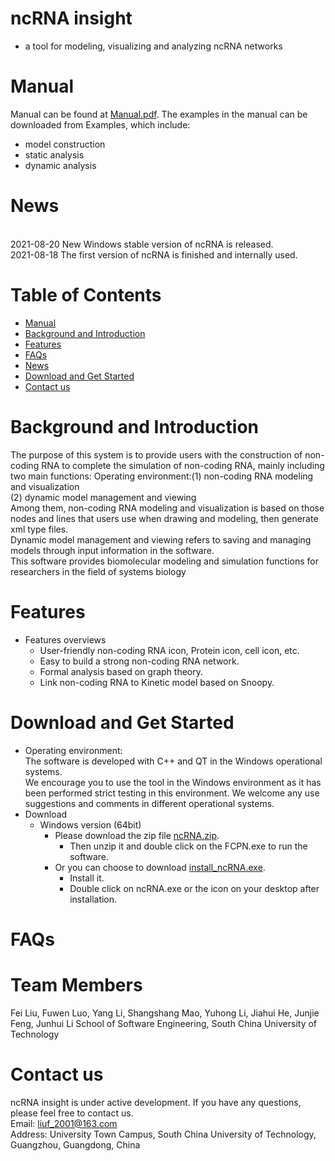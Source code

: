 # ncRNA insight 
- a tool for modeling, visualizing and analyzing ncRNA networks
# Manual       
Manual can be found at [Manual.pdf](https://github.com/liufei2016/ncRNA/blob/master/Manual.pdf). The examples in the manual can be downloaded from Examples, which include:
- model construction
- static analysis
- dynamic analysis
# News
<br>2021-08-20 New Windows stable version of ncRNA is released.
<br>2021-08-18 The first version of ncRNA is finished and internally used.
# Table of Contents
- [Manual](#manual)
- [Background and Introduction](#background-and-introduction)
- [Features](#features)
- [FAQs](#faqs)
- [News](#news)
- [Download and Get Started](#download-and-get-started)
- [Contact us](#contact-us)
# Background and Introduction
The purpose of this system is to provide users with the construction of non-coding RNA to complete the simulation of non-coding RNA, mainly including two main functions: 
Operating environment:(1) non-coding RNA modeling and visualization
<br>(2) dynamic model management and viewing
<br>Among them, non-coding RNA modeling and visualization is based on those nodes and lines that users use when drawing and modeling, then generate xml type files.
<br>Dynamic model management and viewing refers to saving and managing models through input information in the software. 
<br>This software provides biomolecular modeling and simulation functions for researchers in the field of systems biology
# Features
- Features overviews
   - User-friendly non-coding RNA icon, Protein icon, cell icon, etc. 
   - Easy to build a strong non-coding RNA network. 
   - Formal analysis based on graph theory. 
   - Link non-coding RNA to Kinetic model based on Snoopy.
# Download and Get Started
- Operating environment:
<br>The software is developed with C++ and QT in the Windows operational systems. 
<br>We encourage you to use the tool in the Windows environment as it has been performed strict testing in this environment. We welcome any use suggestions and comments in different operational systems. 
- Download
   - Windows version (64bit) 
      - Please download the zip file [ncRNA.zip](https://github.com/liufei2016/ncRNA/blob/master/ncRNA.zip). 
         - Then unzip it and double click on the FCPN.exe to run the software.
      - Or you can choose to download [install_ncRNA.exe](https://github.com/liufei2016/ncRNA/blob/master/install_ncRNA.exe). 
         - Install it.
         - Double click on ncRNA.exe or the icon on your desktop after installation.
# FAQs
# Team Members
Fei Liu, Fuwen Luo, Yang Li, Shangshang Mao, Yuhong Li, Jiahui He, Junjie Feng, Junhui Li 
School of Software Engineering, 
South China University of Technology
# Contact us
ncRNA insight is under active development. If you have any questions, please feel free to contact us. 
<br>  Email: liuf_2001@163.com
<br>  Address: University Town Campus, South China University of Technology, Guangzhou, Guangdong, China  
